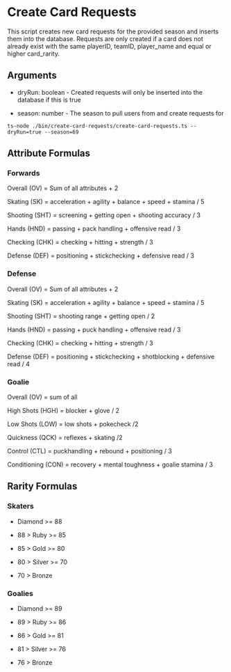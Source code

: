 # Create Card Requests

This script creates new card requests for the provided season and inserts them into the database. Requests are only created if a card does not already exist with the same playerID, teamID, player_name and equal or higher card_rarity.

## Arguments

- dryRun: boolean - Created requests will only be inserted into the database if this is true

- season: number - The season to pull users from and create requests for

`ts-node ./bin/create-card-requests/create-card-requests.ts --dryRun=true --season=69`

## Attribute Formulas

### Forwards

Overall (OV) = Sum of all attributes + 2

Skating (SK) = acceleration + agility + balance + speed + stamina / 5

Shooting (SHT) = screening + getting open + shooting accuracy / 3

Hands (HND) = passing + pack handling + offensive read / 3

Checking (CHK) = checking + hitting + strength / 3

Defense (DEF) = positioning + stickchecking + defensive read / 3

### Defense

Overall (OV) = Sum of all attributes + 2

Skating (SK) = acceleration + agility + balance + speed + stamina / 5

Shooting (SHT) = shooting range + getting open / 2

Hands (HND) = passing + puck handling + offensive read / 3

Checking (CHK) = checking + hitting + strength / 3

Defense (DEF) = positioning + stickchecking + shotblocking + defensive read / 4

### Goalie

Overall (OV) = sum of all

High Shots (HGH) = blocker + glove / 2

Low Shots (LOW) = low shots + pokecheck /2

Quickness (QCK) = reflexes + skating /2

Control (CTL) = puckhandling + rebound + positioning / 3

Conditioning (CON) = recovery + mental toughness + goalie stamina / 3

## Rarity Formulas

### Skaters

- Diamond >= 88

- 88 > Ruby >= 85

- 85 > Gold >= 80

- 80 > Silver >= 70

- 70 > Bronze

### Goalies

- Diamond >= 89

- 89 > Ruby >= 86

- 86 > Gold >= 81

- 81 > Silver >= 76

- 76 > Bronze

